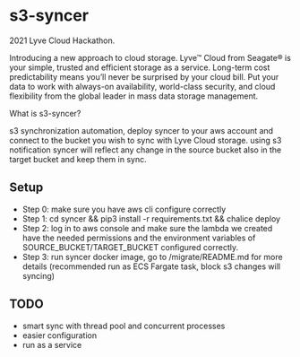 # s3-syncer

2021 Lyve Cloud Hackathon.

Introducing a new approach to cloud storage. Lyve™ Cloud from Seagate® is your simple, trusted and efficient storage as a service. Long-term cost predictability means you’ll never be surprised by your cloud bill. Put your data to work with always-on availability, world-class security, and cloud flexibility from the global leader in mass data storage management.

What is s3-syncer?

s3 synchronization automation, deploy syncer to your aws account and connect to the bucket you wish to sync with Lyve Cloud storage.
using s3 notification syncer will reflect any change in the source bucket also in the target bucket and keep them in sync.

## Setup

- Step 0: make sure you have aws cli configure correctly
- Step 1: cd syncer && pip3 install -r requirements.txt && chalice deploy
- Step 2: log in to aws console and make sure the lambda we created have the needed permissions and the environment variables of SOURCE_BUCKET/TARGET_BUCKET configured correctly.
- Step 3: run syncer docker image, go to /migrate/README.md for more details (recommended run as ECS Fargate task, block s3 changes will syncing)

## TODO

- smart sync with thread pool and concurrent processes
- easier configuration
- run as a service
